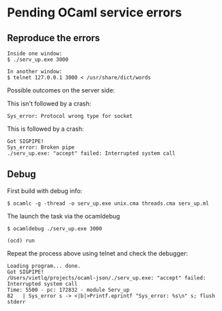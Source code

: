# Pending OCaml service errors


## Reproduce the errors

```
Inside one window:
$ ./serv_up.exe 3000

In another window:
$ telnet 127.0.0.1 3000 < /usr/share/dict/words
```

Possible outcomes on the server side:

This isn't followed by a crash:

```
Sys_error: Protocol wrong type for socket
```

This is followed by a crash:

```
Got SIGPIPE!
Sys_error: Broken pipe
./serv_up.exe: "accept" failed: Interrupted system call
```

## Debug

First build with debug info:

```
$ ocamlc -g -thread -o serv_up.exe unix.cma threads.cma serv_up.ml
```

The launch the task via the ocamldebug

```
$ ocamldebug ./serv_up.exe 3000

(ocd) run
```

Repeat the process above using telnet and check the debugger:

```
Loading program... done.
Got SIGPIPE!
/Users/vietlq/projects/ocaml-json/./serv_up.exe: "accept" failed: Interrupted system call
Time: 5500 - pc: 172832 - module Serv_up
82   | Sys_error s -> <|b|>Printf.eprintf "Sys_error: %s\n" s; flush stderr
```

